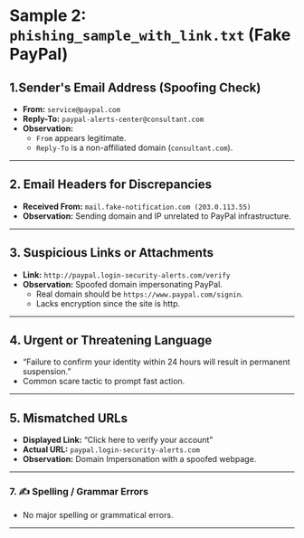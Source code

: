 # Sample 2: `phishing_sample_with_link.txt` (Fake PayPal)

## 1.Sender's Email Address (Spoofing Check)
- **From:** `service@paypal.com`
- **Reply-To:** `paypal-alerts-center@consultant.com`
- **Observation:** 
  - `From` appears legitimate.
  - `Reply-To` is a non-affiliated domain (`consultant.com`).

---

## 2. Email Headers for Discrepancies
- **Received From:** `mail.fake-notification.com (203.0.113.55)`
- **Observation:** Sending domain and IP unrelated to PayPal infrastructure.

---

## 3. Suspicious Links or Attachments
- **Link:** `http://paypal.login-security-alerts.com/verify`
- **Observation:** Spoofed domain impersonating PayPal.
  - Real domain should be `https://www.paypal.com/signin`.
  - Lacks encryption since the site is http.

---

## 4. Urgent or Threatening Language
- “Failure to confirm your identity within 24 hours will result in permanent suspension.”
- Common scare tactic to prompt fast action.

---

## 5. Mismatched URLs
- **Displayed Link:** “Click here to verify your account”
- **Actual URL:** `paypal.login-security-alerts.com`
- **Observation:** Domain Impersonation with a spoofed webpage.

---

### 7. ✍️ Spelling / Grammar Errors
- No major spelling or grammatical errors.

---
